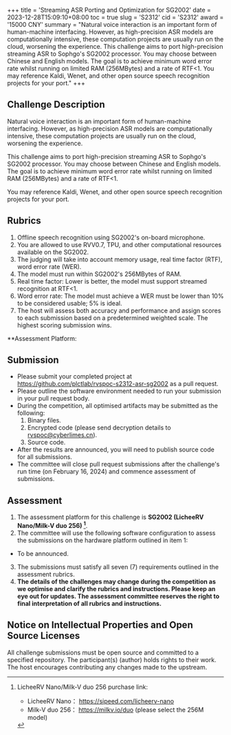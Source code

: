 +++
title = 'Streaming ASR Porting and Optimization for SG2002'
date = 2023-12-28T15:09:10+08:00
toc = true
slug = 'S2312'
cid = 'S2312'
award = '15000 CNY'
summary = "Natural voice interaction is an important form of human-machine interfacing. However, as high-precision ASR models are computationally intensive, these computation projects are usually run on the cloud, worsening the experience. This challenge aims to port high-precision streaming ASR to Sophgo's SG2002 processor. You may choose between Chinese and English models. The goal is to achieve minimum word error rate whilst running on limited RAM (256MBytes) and a rate of RTF<1. You may reference Kaldi, Wenet, and other open source speech recognition projects for your port."
+++

## Challenge Description

Natural voice interaction is an important form of human-machine interfacing. However, as high-precision ASR models are computationally intensive, these computation projects are usually run on the cloud, worsening the experience.

This challenge aims to port high-precision streaming ASR to Sophgo's SG2002 processor. You may choose between Chinese and English models. The goal is to achieve minimum word error rate whilst running on limited RAM (256MBytes) and a rate of RTF<1.

You may reference Kaldi, Wenet, and other open source speech recognition projects for your port.

## Rubrics

1. Offline speech recognition using SG2002's on-board microphone.
2. You are allowed to use RVV0.7, TPU, and other computational resources available on the SG2002.
3. The judging will take into account memory usage, real time factor (RTF), word error rate (WER).
4. The model must run within SG2002's 256MBytes of RAM.
5. Real time factor: Lower is better, the model must support streamed recognition at RTF<1.
6. Word error rate: The model must achieve a WER must be lower than 10% to be considered usable; 5% is ideal.
7. The host will assess both accuracy and performance and assign scores to each submission based on a predetermined weighted scale. The highest scoring submission wins.

**Assessment Platform: 

## Submission

* Please submit your completed project at https://github.com/plctlab/rvspoc-s2312-asr-sg2002 as a pull request.
* Please outline the software environment needed to run your submission in your pull request body.
* During the competition, all optimised artifacts may be submitted as the following:
  1. Binary files.
  2. Encrypted code (please send decryption details to rvspoc@cyberlimes.cn).
  3. Source code.
* After the results are announced, you will need to publish source code for all submissions.
* The committee will close pull request submissions after the challenge's run time (on February 16, 2024) and commence assessment of submissions.

## Assessment

1. The assessment platform for this challenge is **SG2002 (LicheeRV Nano/Milk-V duo 256) [^1]**.
2. The committee will use the following software configuration to assess the submissions on the hardware platform outlined in item 1:
  - To be announced.
3. The submissions must satisfy all seven (7) requirements outlined in the assessment rubrics.
4. **The details of the challenges may change during the competition as we optimise and clarify the rubrics and instructions. Please keep an eye out for updates. The assessment committee reserves the right to final interpretation of all rubrics and instructions.**

## Notice on Intellectual Properties and Open Source Licenses

All challenge submissions must be open source and committed to a specified repository. The participant(s) (author) holds rights to their work. The host encourages contributing any changes made to the upstream.


[^1]: LicheeRV Nano/Milk-V duo 256 purchase link:
      - LicheeRV Nano： https://sipeed.com/licheerv-nano
      - Milk-V duo 256： https://milkv.io/duo (please select the 256M model)
